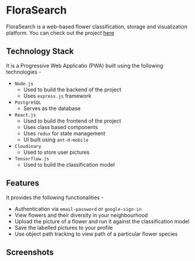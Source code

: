 # FloraSearch

FloraSearch is a web-based flower classification, storage and visualization platform.
You can check out the project [here](https://github.com/amlannandy/FloraSearch)

## Technology Stack

It is a Progressive Web Applicatio (PWA) built using the following technologies -

- `Node.js`
  - Used to build the backend of the project
  - Uses `express.js` framework
- `PostgreSQL`
  - Serves as the database
- `React.js`
  - Used to build the frontend of the project
  - Uses class based components
  - Uses `redux` for state management
  - UI built using `ant-d-mobile`
- `Cloudinary`
  - Used to store user pictures
- `Tensorflow.js`
  - Used to build the classification model

## Features

It provides the following functionalities -

- Authentication via `email-password` or `google-sign-in`
- View flowers and their diversity in your neighbourhood
- Upload the picture of a flower and run it against the classification model
- Save the labelled pictures to your profile
- Use object path tracking to view path of a particular flower species

## Screenshots
